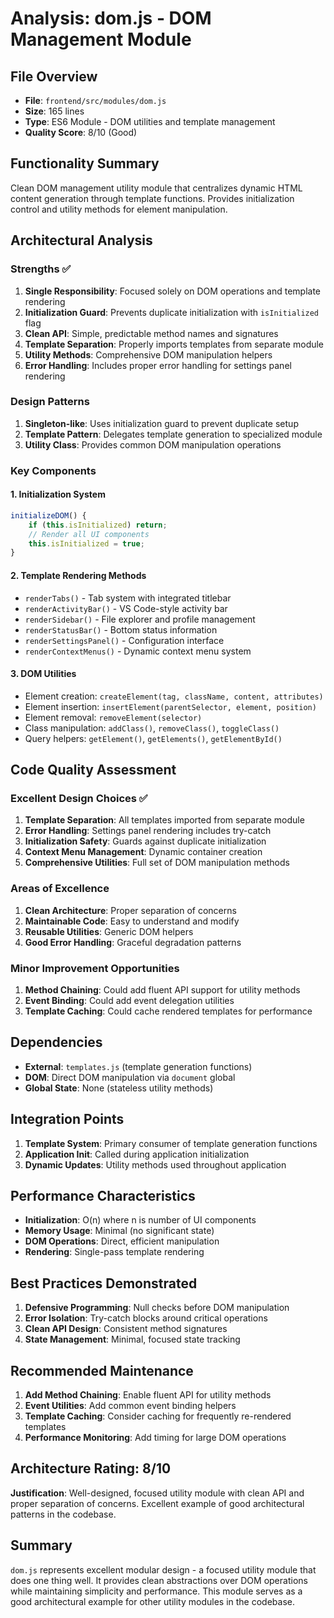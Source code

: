 # Analysis: dom.js - DOM Management Module

## File Overview
- **File**: `frontend/src/modules/dom.js`
- **Size**: 165 lines
- **Type**: ES6 Module - DOM utilities and template management
- **Quality Score**: 8/10 (Good)

## Functionality Summary
Clean DOM management utility module that centralizes dynamic HTML content generation through template functions. Provides initialization control and utility methods for element manipulation.

## Architectural Analysis

### Strengths ✅
1. **Single Responsibility**: Focused solely on DOM operations and template rendering
2. **Initialization Guard**: Prevents duplicate initialization with `isInitialized` flag
3. **Clean API**: Simple, predictable method names and signatures
4. **Template Separation**: Properly imports templates from separate module
5. **Utility Methods**: Comprehensive DOM manipulation helpers
6. **Error Handling**: Includes proper error handling for settings panel rendering

### Design Patterns
1. **Singleton-like**: Uses initialization guard to prevent duplicate setup
2. **Template Pattern**: Delegates template generation to specialized module
3. **Utility Class**: Provides common DOM manipulation operations

### Key Components

#### 1. Initialization System
```javascript
initializeDOM() {
    if (this.isInitialized) return;
    // Render all UI components
    this.isInitialized = true;
}
```

#### 2. Template Rendering Methods
- `renderTabs()` - Tab system with integrated titlebar
- `renderActivityBar()` - VS Code-style activity bar
- `renderSidebar()` - File explorer and profile management
- `renderStatusBar()` - Bottom status information
- `renderSettingsPanel()` - Configuration interface
- `renderContextMenus()` - Dynamic context menu system

#### 3. DOM Utilities
- Element creation: `createElement(tag, className, content, attributes)`
- Element insertion: `insertElement(parentSelector, element, position)`
- Element removal: `removeElement(selector)`
- Class manipulation: `addClass()`, `removeClass()`, `toggleClass()`
- Query helpers: `getElement()`, `getElements()`, `getElementById()`

## Code Quality Assessment

### Excellent Design Choices ✅
1. **Template Separation**: All templates imported from separate module
2. **Error Handling**: Settings panel rendering includes try-catch
3. **Initialization Safety**: Guards against duplicate initialization
4. **Context Menu Management**: Dynamic container creation
5. **Comprehensive Utilities**: Full set of DOM manipulation methods

### Areas of Excellence
1. **Clean Architecture**: Proper separation of concerns
2. **Maintainable Code**: Easy to understand and modify
3. **Reusable Utilities**: Generic DOM helpers
4. **Good Error Handling**: Graceful degradation patterns

### Minor Improvement Opportunities
1. **Method Chaining**: Could add fluent API support for utility methods
2. **Event Binding**: Could add event delegation utilities
3. **Template Caching**: Could cache rendered templates for performance

## Dependencies
- **External**: `templates.js` (template generation functions)
- **DOM**: Direct DOM manipulation via `document` global
- **Global State**: None (stateless utility methods)

## Integration Points
1. **Template System**: Primary consumer of template generation functions
2. **Application Init**: Called during application initialization
3. **Dynamic Updates**: Utility methods used throughout application

## Performance Characteristics
- **Initialization**: O(n) where n is number of UI components
- **Memory Usage**: Minimal (no significant state)
- **DOM Operations**: Direct, efficient manipulation
- **Rendering**: Single-pass template rendering

## Best Practices Demonstrated
1. **Defensive Programming**: Null checks before DOM manipulation
2. **Error Isolation**: Try-catch blocks around critical operations
3. **Clean API Design**: Consistent method signatures
4. **State Management**: Minimal, focused state tracking

## Recommended Maintenance
1. **Add Method Chaining**: Enable fluent API for utility methods
2. **Event Utilities**: Add common event binding helpers
3. **Template Caching**: Consider caching for frequently re-rendered templates
4. **Performance Monitoring**: Add timing for large DOM operations

## Architecture Rating: 8/10
**Justification**: Well-designed, focused utility module with clean API and proper separation of concerns. Excellent example of good architectural patterns in the codebase.

## Summary
`dom.js` represents excellent modular design - a focused utility module that does one thing well. It provides clean abstractions over DOM operations while maintaining simplicity and performance. This module serves as a good architectural example for other utility modules in the codebase. 